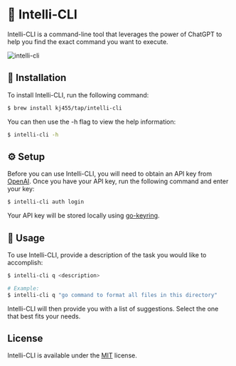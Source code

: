 # 🤖 Intelli-CLI

Intelli-CLI is a command-line tool that leverages the power of ChatGPT to help you find the exact command you want to execute.

![intelli-cli](https://user-images.githubusercontent.com/38521709/223257260-f283fa74-7487-4a35-8768-fa51771d8089.gif)

## 🌅 Installation

To install Intelli-CLI, run the following command:

```bash
$ brew install kj455/tap/intelli-cli
```

You can then use the -h flag to view the help information:

```bash
$ intelli-cli -h
```

## ⚙️ Setup

Before you can use Intelli-CLI, you will need to obtain an API key from [OpenAI](https://platform.openai.com/account/api-keys). Once you have your API key, run the following command and enter your key:

```bash
$ intelli-cli auth login
```

Your API key will be stored locally using [go-keyring](https://github.com/zalando/go-keyring).

## 🚀 Usage

To use Intelli-CLI, provide a description of the task you would like to accomplish:

```bash
$ intelli-cli q <description>

# Example:
$ intelli-cli q "go command to format all files in this directory"
```

Intelli-CLI will then provide you with a list of suggestions. Select the one that best fits your needs.

## License

Intelli-CLI is available under the [MIT](https://choosealicense.com/licenses/mit/) license.

